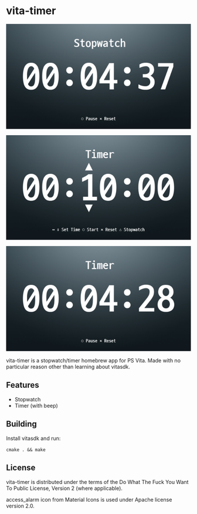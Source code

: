 # vita-timer

![](https://raw.githubusercontent.com/sinusinu/vita-timer/master/images/1.png)

![](https://raw.githubusercontent.com/sinusinu/vita-timer/master/images/2.png)

![](https://raw.githubusercontent.com/sinusinu/vita-timer/master/images/3.png)

vita-timer is a stopwatch/timer homebrew app for PS Vita. Made with no particular reason other than learning about vitasdk.

## Features

* Stopwatch
* Timer (with beep)

## Building

Install vitasdk and run:

```
cmake . && make
```

## License

vita-timer is distributed under the terms of the Do What The Fuck You Want To Public License, Version 2 (where applicable).

access_alarm icon from Material Icons is used under Apache license version 2.0.